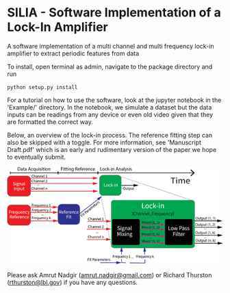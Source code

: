 # SILIA - Software Implementation of a Lock-In Amplifier

A software implementation of a multi channel and multi frequency lock-in amplifier to extract periodic features from data

To install, open terminal as admin, navigate to the package directory and run 
~~~ 
python setup.py install
~~~

For a tutorial on how to use the software, look at the jupyter notebook in the 'Example/' directory. In the notebook, we simulate a dataset but the data inputs can be readings from any device or even old video given that they are formatted the correct way. 
 
Below, an overview of the lock-in process. The reference fitting step can also be skipped with a toggle. For more information, see 'Manuscript Draft.pdf' which is an early and rudimentary version of the paper we hope to eventually submit.

![Alt text](images/general_code_diagram.png?raw=true "General Code Summary")

Please ask Amrut Nadgir (amrut.nadgir@gmail.com) or Richard Thurston (rthurston@lbl.gov) if you have any questions. 
